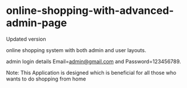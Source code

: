 # online-shopping-with-advanced-admin-page
Updated version


online shopping system with both admin and user layouts.

admin login details  Email=admin@gmail.com and Password=123456789.

Note: This Application is designed which is beneficial for all those who wants to do shopping from home
